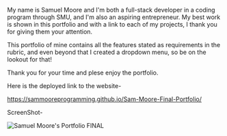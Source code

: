 My name is Samuel Moore and I'm both a full-stack developer in a coding program through SMU, and I'm also an aspiring entrepreneur.
My best work is shown in this portfolio and with a link to each of my projects, I thank you for giving them your attention.


This portfolio of mine contains all the features stated as requirements in the rubric, and even beyond that I created a dropdown menu, so be on the lookout for that!

Thank you for your time and plese enjoy the portfolio.

Here is the deployed link to the website-

https://sammooreprogramming.github.io/Sam-Moore-Final-Portfolio/

ScreenShot-

![Samuel Moore's Portfolio FINAL](https://user-images.githubusercontent.com/105989417/172932217-173d6f38-0def-418d-81b5-e9856a73c0a0.jpg)



